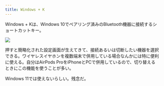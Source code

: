 ```yaml
---
title: Windows + K
---
```

Windows + Kは、Windows 10でペアリング済みのBluetooth機器に接続するショートカットキー。

![](https://lh3.googleusercontent.com/ej1R1qt2aE0nTqXftawIAfw1BTUrMb4SqDgEMOug2AwSCoM0bkXWJgKZurMeNdvahAACx8LJEyRqrKYwYDdd9Sa-kK3-sKmse0l05m6SQSuhHYxT3shY9GaE7WXsc7YbvqB02h8rqZk0jFD6cM90dXGTIT-G53vmQLaEhkaZd9Z6GiXgF_Wsj0s3VQZO)

押すと簡略化された設定画面が生えてきて、接続あるいは切断したい機器を選択できる。ワイヤレスイヤホンを複数端末で併用している場合なんかには特に便利に使える。自分はAirPods ProをiPhoneとPCで併用しているので、切り替えるときにこの機能を使うことが多い。

Windows 11では使えないらしい。残念だ。
